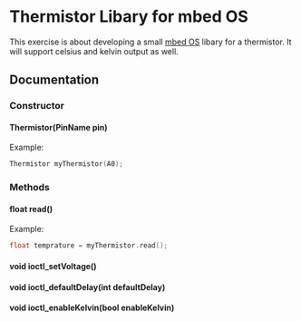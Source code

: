 # Thermistor Libary for mbed OS
This exercise is about developing a small [mbed OS](https://os.mbed.com/) libary for a thermistor.
It will support celsius and kelvin output as well. 

## Documentation

### Constructor
#### Thermistor(PinName pin)

Example:
```cpp
Thermistor myThermistor(A0);
```
### Methods

#### float read()

Example:
```cpp
float temprature = myThermistor.read();
```
#### void ioctl_setVoltage()

#### void ioctl_defaultDelay(int defaultDelay)

#### void ioctl_enableKelvin(bool enableKelvin)

